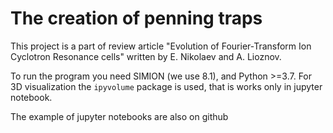 # The creation of penning traps

This project is a part of review article "Evolution of Fourier-Transform Ion Cyclotron Resonance cells" 
written by E. Nikolaev and A. Lioznov.

To run the program you need SIMION (we use 8.1), and Python >=3.7. For 3D visualization 
the `ipyvolume` package is used, that is works only in jupyter notebook.

The example of jupyter notebooks are also on github